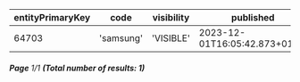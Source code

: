 | entityPrimaryKey | code      | visibility | published                     | changed                   | status   | order |
| ---------------- | --------- | ---------- | ----------------------------- | ------------------------- | -------- | ----- |
| 64703            | 'samsung' | 'VISIBLE'  | 2023-12-01T16:05:42.873+01:00 | 2023-12-01T15:38:00+01:00 | 'ACTIVE' | ⎆     |

###### **Page** 1/1 **(Total number of results: 1)**